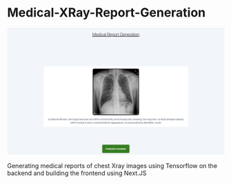 # Medical-XRay-Report-Generation
![This is an image](https://github.com/DevReev/Chest-Xray-Report-Generation/blob/main/sample%202.png)

Generating medical reports of chest Xray images using Tensorflow on the backend and building the frontend using Next.JS


